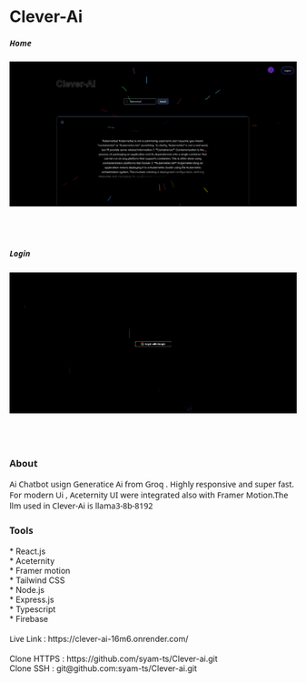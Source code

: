 



<div>
<h1> Clever-Ai </h1>
<h5 style="font-family: sans";>Home</h5>
<img style="border: 1px solid black" src="frontend/public/images/preview-.png" />
</br>
</br>
</br>
</br> 
<h5 style="font-family: sans";>Login</h5>
<img style="border: 1px solid black" src="frontend/public/images/login_preview.gif" />
</br>
</br>
</br>
</br> 

<h3 style="font-family: sans";> About</h3>
<p style="font-family: sans";> 
 Ai Chatbot usign Generatice Ai from Groq . Highly responsive and super fast. For modern Ui , Aceternity UI were integrated also with Framer Motion.The llm used in Clever-Ai is llama3-8b-8192
</p>

 
<h3 style="font-family: sans";> Tools </h3>
* React.js</br>
* Aceternity</br>
* Framer motion</br>
* Tailwind CSS</br> 
* Node.js</br>
* Express.js</br>
* Typescript</br> 
* Firebase</br>
 


</br>
<span style="font-family: sans";>Live Link :  </span>
<span>https://clever-ai-16m6.onrender.com/ </span>
</br>
</br>
<span>Clone HTTPS : </span>
<span>https://github.com/syam-ts/Clever-ai.git</span>
</br>
<span>Clone SSH : </span>
<span>git@github.com:syam-ts/Clever-ai.git</span>

</div>